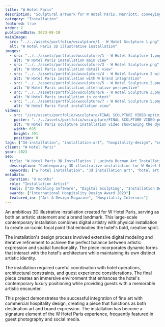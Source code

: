```yaml
---
title: "W Hotel Paris"
description: "Sculptural artwork for W Hotel Paris, Marriott, conveying the brand’s story in 3D form, inspired by its Parisian context."
category: "Installation"
featured: true
order: 2
publishedDate: 2023-08-10
mainImage:
  src: "../../assets/portfolio/wsculpture/1 - W Hotel Sculpture 1.png"
  alt: "W Hotel Paris 3D illustrative installation"
images:
  - src: "../../assets/portfolio/wsculpture/1 - W Hotel Sculpture 1.png"
    alt: "W Hotel Paris installation main view"
  - src: "../../assets/portfolio/wsculpture/3 - W Hotel Sculpture.png"
    alt: "W Hotel Paris installation detail view"
  - src: "../../assets/portfolio/wsculpture/4 - W Hotel Sculpture 2 with W.png"
    alt: "W Hotel Paris installation with W brand integration"
  - src: "../../assets/portfolio/wsculpture/5 - W Hotel Sculpture 2.png"
    alt: "W Hotel Paris installation alternative perspective"
  - src: "../../assets/portfolio/wsculpture/6 - W Hotel Sculpture 3.png"
    alt: "W Hotel Paris installation in context"
  - src: "../../assets/portfolio/wsculpture/7 - W Hotel Sculpture 5.png"
    alt: "W Hotel Paris final installation view"
videos:
  - src: "/src/assets/portfolio/wsculpture/FINAL SCULPTURE VIDEO-optimized.mp4"
    poster: "../../assets/portfolio/wsculpture/FINAL SCULPTURE VIDEO-poster.png"
    alt: "W Hotel Paris sculpture installation video showcasing the dynamic 3D art piece in motion"
    width: 695
    height: 391
    position: 0
tags: ["3d-installation", "installation-art", "hospitality-design", "contemporary-art", "w-hotel", "paris"]
client: "W Hotel Paris"
year: 2023
seo:
  title: "W Hotel Paris 3D Installation | Lucinda Burman Art Installation"
  description: "Contemporary 3D illustrative installation for W Hotel Paris. Iconic art installation combining hospitality design with contemporary art."
  keywords: ["w hotel installation", "3d installation art", "hotel art installation", "contemporary installation", "paris hotel art"]
metadata:
  duration: "8 months"
  role: "Installation Artist"
  tools: ["3D Modeling Software", "Digital Sculpting", "Installation Design", "CAD Systems"]
  awards: ["International Hospitality Design Award 2023"]
  featured_in: ["Art & Design Magazine", "Hospitality Interiors"]
---
```


An ambitious 3D illustrative installation created for W Hotel Paris, serving as both an artistic statement and a brand landmark. This large-scale contemporary installation combines digital artistry with physical installation to create an iconic focal point that embodies the hotel's bold, creative spirit.

The installation's design process involved extensive digital modeling and iterative refinement to achieve the perfect balance between artistic expression and spatial functionality. The piece incorporates dynamic forms that interact with the hotel's architecture while maintaining its own distinct artistic identity.

The installation required careful coordination with hotel operations, architectural constraints, and guest experience considerations. The final piece creates an immersive environment that enhances the hotel's contemporary luxury positioning while providing guests with a memorable artistic encounter.

This project demonstrates the successful integration of fine art with commercial hospitality design, creating a piece that functions as both destination art and brand expression. The installation has become a signature element of the W Hotel Paris experience, frequently featured in guest photography and social media.
